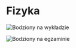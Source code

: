 # Fizyka

![Bodziony na wykładzie](https://user-images.githubusercontent.com/12998256/95856194-edee4d00-0d59-11eb-9684-21d774223b5a.JPG)

![Bodziony na egzaminie](https://user-images.githubusercontent.com/12998256/95856196-ee86e380-0d59-11eb-8a34-ab7c054bccbb.JPG)
